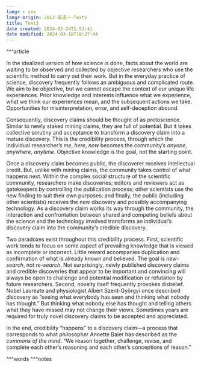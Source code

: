 ```yaml
---
langr : xxx
langr-origin: 2012-英语一-Text3
title: Text3
date created: 2024-02-24T1:53:41
date modified: 2024-03-18T10:27:44
---
```


^^^article

In the idealized version of how science is done, facts about the world are waiting to be observed and collected by objective researchers who use the scientific method to carry out their work. But in the everyday practice of science, discovery frequently follows an ambiguous and complicated route. We aim to be objective, but we cannot escape the context of our unique life experiences. Prior knowledge and interests influence what we experience, what we think our experiences mean, and the subsequent actions we take. Opportunities for misinterpretation, error, and self-deception abound.

Consequently, discovery claims should be thought of as protoscience. Similar to newly staked mining claims, they are full of potential. But it takes collective scrutiny and acceptance to transform a discovery claim into a mature discovery. This is the credibility process, through which the individual researcher’s _me_, _here_, _now_ becomes the community’s _anyone_, _anywhere_, _anytime_. Objective knowledge is the goal, not the starting point.

Once a discovery claim becomes public, the discoverer receives intellectual credit. But, unlike with mining claims, the community takes control of what happens next. Within the complex social structure of the scientific community, researchers make discoveries; editors and reviewers act as gatekeepers by controlling the publication process; other scientists use the new finding to suit their own purposes; and finally, the public (including other scientists) receives the new discovery and possibly accompanying technology. As a discovery claim works its way through the community, the interaction and confrontation between shared and competing beliefs about the science and the technology involved transforms an individual’s discovery claim into the community’s credible discovery.

Two paradoxes exist throughout this credibility process. First, scientific work tends to focus on some aspect of prevailing knowledge that is viewed as incomplete or incorrect. Little reward accompanies duplication and confirmation of what is already known and believed. The goal is _new-search_, not _re-search_. Not surprisingly, newly published discovery claims and credible discoveries that appear to be important and convincing will always be open to challenge and potential modification or refutation by future researchers. Second, novelty itself frequently provokes disbelief. Nobel Laureate and physiologist Albert Szent-Györgyi once described discovery as “seeing what everybody has seen and thinking what nobody has thought.” But thinking what nobody else has thought and telling others what they have missed may not change their views. Sometimes years are required for truly novel discovery claims to be accepted and appreciated.

In the end, credibility “happens” to a discovery claim—a process that corresponds to what philosopher Annette Baier has described as the _commons of the mind_. “We reason together, challenge, revise, and complete each other’s reasoning and each other’s conceptions of reason.”




^^^words
^^^notes
